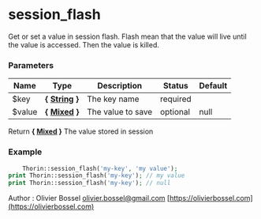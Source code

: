 # session_flash

Get or set a value in session flash.
Flash mean that the value will live until the value is accessed. Then the value is killed.


### Parameters
Name  |  Type  |  Description  |  Status  |  Default
------------  |  ------------  |  ------------  |  ------------  |  ------------
$key  |  **{ [String](http://php.net/manual/en/language.types.string.php) }**  |  The key name  |  required  |
$value  |  **{ [Mixed](http://php.net/manual/en/language.pseudo-types.php#language.types.mixed) }**  |  The value to save  |  optional  |  null

Return **{ [Mixed](http://php.net/manual/en/language.pseudo-types.php#language.types.mixed) }** The value stored in session

### Example
```php
	Thorin::session_flash('my-key', 'my value');
print Thorin::session_flash('my-key'); // my value
print Thorin::session_flash('my-key'); // null
```
Author : Olivier Bossel [olivier.bossel@gmail.com](mailto:olivier.bossel@gmail.com) [https://olivierbossel.com](https://olivierbossel.com)